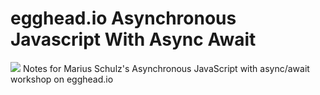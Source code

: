 # egghead.io Asynchronous Javascript With Async Await
![](React360.png)
Notes for Marius Schulz's Asynchronous JavaScript with async/await workshop on egghead.io
